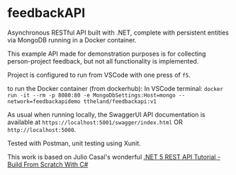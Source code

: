 # feedbackAPI

Asynchronous RESTful API built with .NET, complete with persistent entities via MongoDB running in a Docker container.

This example API made for demonstration purposes is for collecting person-project feedback, but not all functionality is implemented.

Project is configured to run from VSCode with one press of `f5`.

to run the Docker container (from dockerhub): In VSCode terminal: `docker run -it --rm -p 8080:80 -e MongoDbSettings:Host=mongo --network=feedbackapidemo ttheland/feedbackapi:v1`

As usual when running locally, the SwaggerUI API documentation is available at `https://localhost:5001/swagger/index.html` OR `http://localhost:5000`.

Tested with Postman, unit testing using Xunit.

This work is based on Julio Casal's wonderful [.NET 5 REST API Tutorial - Build From Scratch With C#](https://youtu.be/ZXdFisA_hOY)

